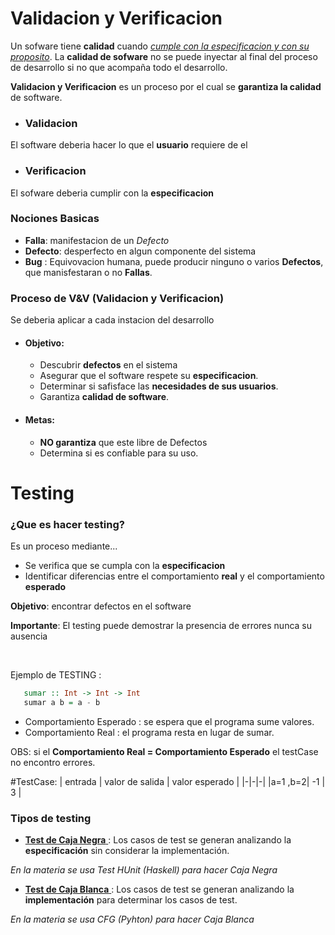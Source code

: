 
# Validacion y Verificacion 

Un sofware tiene __calidad__ cuando <u>_cumple con la especificacion y con su proposito_</u>.
La __calidad de sofware__ no se puede inyectar al final del proceso de desarrollo si no que acompaña todo el desarrollo.

__Validacion y Verificacion__ es un proceso por el cual se __garantiza la calidad__ de software.



* ### Validacion
El software deberia hacer lo que el __usuario__ requiere de el

* ### Verificacion
El sofware deberia cumplir con la __especificacion__


### Nociones Basicas

* __Falla__: manifestacion de un *Defecto*
* __Defecto__: desperfecto en algun componente del sistema
* __Bug__ : Equivovacion humana, puede producir ninguno o varios __Defectos__, que manisfestaran o no __Fallas__.



### Proceso de V&V (Validacion y Verificacion)

Se deberia aplicar a cada instacion del desarrollo

* #### Objetivo:
     - Descubrir __defectos__ en el sistema 
     - Asegurar que el software respete su __especificacion__.
     - Determinar si safisface las __necesidades de sus usuarios__.
     - Garantiza __calidad de software__. 
* #### Metas:     
     - __NO garantiza__ que este libre de Defectos
     - Determina si es confiable para su uso.


#
# Testing

### ¿Que es hacer testing?

Es un proceso mediante...
* Se verifica que se cumpla con la **especificacion**
* Identificar diferencias entre el comportamiento __real__ y el comportamiento __esperado__ 

__Objetivo__: encontrar defectos en el software

__Importante__: El testing puede demostrar la presencia de errores nunca su ausencia

<br>

Ejemplo de TESTING :

```haskell
   sumar :: Int -> Int -> Int
   sumar a b = a - b
``` 


- Comportamiento Esperado : se espera que el programa sume valores.
- Comportamiento Real : el programa resta en lugar de sumar.

OBS: si el __Comportamiento Real = Comportamiento Esperado__ el testCase no encontro errores.

#TestCase: 
  | entrada | valor de salida | valor esperado |
  |-|-|-|
  |a=1 ,b=2| -1 | 3 |



### Tipos de testing

  * <u> __Test de Caja Negra__ </u>: 
  Los casos de test se generan analizando la **especificación** sin considerar la implementación.

  *En la materia se usa Test HUnit (Haskell) para hacer Caja Negra*

  * <u> __Test de Caja Blanca__ </u>:
  Los casos de test se generan analizando la **implementación** para determinar los casos de test.

  *En la materia se usa CFG (Pyhton) para hacer Caja Blanca*





